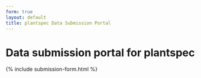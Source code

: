 ```yaml
---
form: true
layout: default
title: plantspec Data Submission Portal
---
```


# Data submission portal for plantspec

{% include submission-form.html %} 
